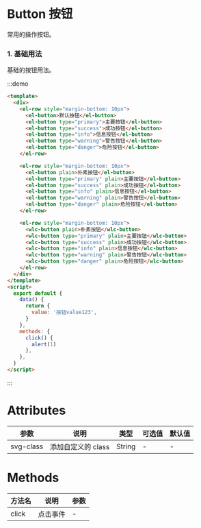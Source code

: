 # Button 按钮

常用的操作按钮。

### 1. 基础用法

基础的按钮用法。

:::demo

```html
<template>
  <div>
    <el-row style="margin-bottom: 10px">
      <el-button>默认按钮</el-button>
      <el-button type="primary">主要按钮</el-button>
      <el-button type="success">成功按钮</el-button>
      <el-button type="info">信息按钮</el-button>
      <el-button type="warning">警告按钮</el-button>
      <el-button type="danger">危险按钮</el-button>
    </el-row>

    <el-row style="margin-bottom: 10px">
      <el-button plain>朴素按钮</el-button>
      <el-button type="primary" plain>主要按钮</el-button>
      <el-button type="success" plain>成功按钮</el-button>
      <el-button type="info" plain>信息按钮</el-button>
      <el-button type="warning" plain>警告按钮</el-button>
      <el-button type="danger" plain>危险按钮</el-button>
    </el-row>

    <el-row style="margin-bottom: 10px">
      <wlc-button plain>朴素按钮</wlc-button>
      <wlc-button type="primary" plain>主要按钮</wlc-button>
      <wlc-button type="success" plain>成功按钮</wlc-button>
      <wlc-button type="info" plain>信息按钮</wlc-button>
      <wlc-button type="warning" plain>警告按钮</wlc-button>
      <wlc-button type="danger" plain>危险按钮</wlc-button>
    </el-row>
  </div>
</template>
<script>
  export default {
    data() {
      return {
        value: '按钮value123',
      }
    },
    methods: {
      click() {
        alert(1)
      },
    },
  }
</script>
```

:::

# Attributes

| 参数      | 说明               | 类型   | 可选值 | 默认值 |
| --------- | ------------------ | ------ | ------ | ------ |
| svg-class | 添加自定义的 class | String | -      | -      |

# Methods

| 方法名 | 说明     | 参数 |
| ------ | -------- | ---- |
| click  | 点击事件 | -    |
